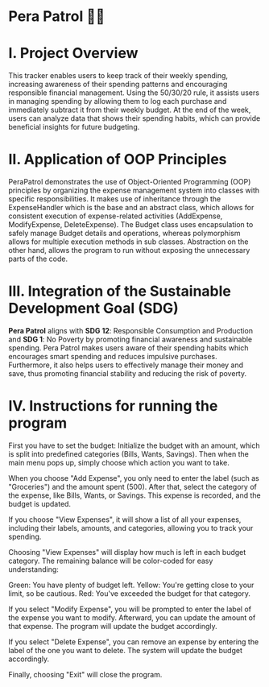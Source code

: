 # **Pera Patrol** 💸🧾

# I. Project Overview

This tracker enables users to keep track of their weekly spending, increasing awareness of their spending patterns and encouraging responsible financial management. Using the 50/30/20 rule, it assists users in managing spending by allowing them to log each purchase and immediately subtract it from their weekly budget. At the end of the week, users can analyze data that shows their spending habits, which can provide beneficial insights for future budgeting.

# II. Application of OOP Principles

PeraPatrol demonstrates the use of Object-Oriented Programming (OOP) principles by organizing the expense management system into classes with specific responsibilities. It makes use of inheritance through the ExpenseHandler which is the base and an abstract class, which allows for consistent execution of expense-related activities (AddExpense, ModifyExpense, DeleteExpense). The Budget class uses encapsulation to safely manage Budget details and operations, whereas polymorphism allows for multiple execution methods in sub classes. Abstraction on the other hand, allows the program to run without exposing the unnecessary parts of the code.

# III. Integration of the Sustainable Development Goal (SDG)

**Pera Patrol** aligns with **SDG 12**: Responsible Consumption and Production and **SDG 1**: No Poverty by promoting financial awareness and sustainable spending. Pera Patrol makes users aware of their spending habits which encourages smart spending and reduces impulsive purchases. Furthermore, it also helps users to effectively manage their money and save, thus promoting financial stability and reducing the risk of poverty.

# IV. Instructions for running the program
First you have to set the budget: Initialize the budget with an amount, which is split into predefined categories (Bills, Wants, Savings). Then when the main menu pops up, simply choose which action you want to take. 

When you choose "Add Expense", you only need to enter the label (such as "Groceries") and the amount spent (500). After that, select the category of the expense, like Bills, Wants, or Savings. This expense is recorded, and the budget is updated.

If you choose "View Expenses", it will show a list of all your expenses, including their labels, amounts, and categories, allowing you to track your spending.

Choosing "View Expenses" will display how much is left in each budget category. The remaining balance will be color-coded for easy understanding:

Green: You have plenty of budget left.
Yellow: You're getting close to your limit, so be cautious.
Red: You've exceeded the budget for that category.

If you select "Modify Expense", you will be prompted to enter the label of the expense you want to modify. Afterward, you can update the amount of that expense. The program will update the budget accordingly.

If you select "Delete Expense", you can remove an expense by entering the label of the one you want to delete. The system will update the budget accordingly.

Finally, choosing "Exit" will close the program.


